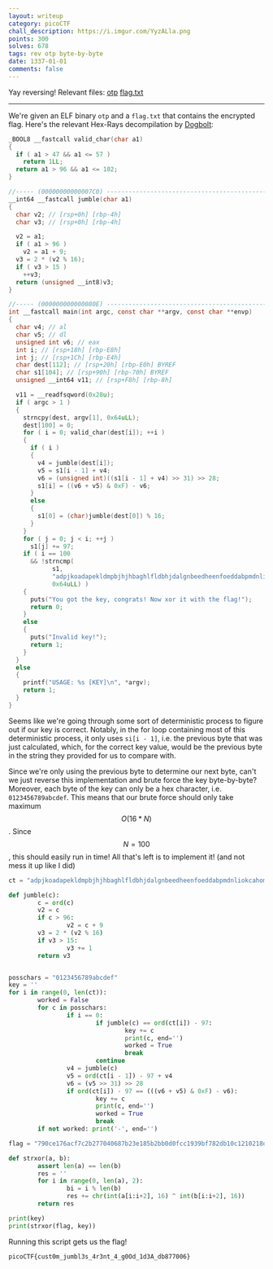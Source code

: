 ```yaml
---
layout: writeup
category: picoCTF
chall_description: https://i.imgur.com/YyzALla.png
points: 300
solves: 678
tags: rev otp byte-by-byte
date: 1337-01-01
comments: false
---
```


Yay reversing! Relevant files: [otp](https://github.com/Nightxade/ctf-writeups/tree/master/assets/CTFs/picoCTF/otp) [flag.txt](https://github.com/Nightxade/ctf-writeups/tree/master/assets/CTFs/picoCTF/otp-flag.txt)  

---

We're given an ELF binary `otp` and a `flag.txt` that contains the encrypted flag. Here's the relevant Hex-Rays decompilation by [Dogbolt](https://dogbolt.org/):  

```c
_BOOL8 __fastcall valid_char(char a1)
{
  if ( a1 > 47 && a1 <= 57 )
    return 1LL;
  return a1 > 96 && a1 <= 102;
}

//----- (00000000000007C0) ----------------------------------------------------
__int64 __fastcall jumble(char a1)
{
  char v2; // [rsp+0h] [rbp-4h]
  char v3; // [rsp+0h] [rbp-4h]

  v2 = a1;
  if ( a1 > 96 )
    v2 = a1 + 9;
  v3 = 2 * (v2 % 16);
  if ( v3 > 15 )
    ++v3;
  return (unsigned __int8)v3;
}

//----- (000000000000080E) ----------------------------------------------------
int __fastcall main(int argc, const char **argv, const char **envp)
{
  char v4; // al
  char v5; // dl
  unsigned int v6; // eax
  int i; // [rsp+18h] [rbp-E8h]
  int j; // [rsp+1Ch] [rbp-E4h]
  char dest[112]; // [rsp+20h] [rbp-E0h] BYREF
  char s1[104]; // [rsp+90h] [rbp-70h] BYREF
  unsigned __int64 v11; // [rsp+F8h] [rbp-8h]

  v11 = __readfsqword(0x28u);
  if ( argc > 1 )
  {
    strncpy(dest, argv[1], 0x64uLL);
    dest[100] = 0;
    for ( i = 0; valid_char(dest[i]); ++i )
    {
      if ( i )
      {
        v4 = jumble(dest[i]);
        v5 = s1[i - 1] + v4;
        v6 = (unsigned int)((s1[i - 1] + v4) >> 31) >> 28;
        s1[i] = ((v6 + v5) & 0xF) - v6;
      }
      else
      {
        s1[0] = (char)jumble(dest[0]) % 16;
      }
    }
    for ( j = 0; j < i; ++j )
      s1[j] += 97;
    if ( i == 100
      && !strncmp(
            s1,
            "adpjkoadapekldmpbjhjhbaghlfldbhjdalgnbeedheenfoeddabpmdnliokcahomdphbcleipfgibjdcgmjcmadaomiakpdjcni",
            0x64uLL) )
    {
      puts("You got the key, congrats! Now xor it with the flag!");
      return 0;
    }
    else
    {
      puts("Invalid key!");
      return 1;
    }
  }
  else
  {
    printf("USAGE: %s [KEY]\n", *argv);
    return 1;
  }
}
```

Seems like we're going through some sort of deterministic process to figure out if our key is correct. Notably, in the for loop containing most of this deterministic process, it only uses `si[i - 1]`, i.e. the previous byte that was just calculated, which, for the correct key value, would be the previous byte in the string they provided for us to compare with.  

Since we're only using the previous byte to determine our next byte, can't we just reverse this implementation and brute force the key byte-by-byte? Moreover, each byte of the key can only be a hex character, i.e. `0123456789abcdef`. This means that our brute force should only take maximum $$O(16 * N)$$. Since $$N=100$$, this should easily run in time! All that's left is to implement it! (and not mess it up like I did)  

```py
ct = "adpjkoadapekldmpbjhjhbaghlfldbhjdalgnbeedheenfoeddabpmdnliokcahomdphbcleipfgibjdcgmjcmadaomiakpdjcni"

def jumble(c):
        c = ord(c)
        v2 = c
        if c > 96:
                v2 = c + 9
        v3 = 2 * (v2 % 16)
        if v3 > 15:
                v3 += 1
        return v3


posschars = "0123456789abcdef"
key = ''
for i in range(0, len(ct)):
        worked = False
        for c in posschars:
                if i == 0:
                        if jumble(c) == ord(ct[i]) - 97:
                                key += c
                                print(c, end='')
                                worked = True
                                break
                        continue
                v4 = jumble(c)
                v5 = ord(ct[i - 1]) - 97 + v4
                v6 = (v5 >> 31) >> 28
                if ord(ct[i]) - 97 == (((v6 + v5) & 0xF) - v6):
                        key += c
                        print(c, end='')
                        worked = True
                        break
        if not worked: print('-', end='')

flag = "790ce176acf7c2b277040687b23e185b2bb0d0fcc1939bf782db10c1210218dc4b2b3c931a5c2f04ad5aa711d04175920aa0"

def strxor(a, b):
        assert len(a) == len(b)
        res = ''
        for i in range(0, len(a), 2):
                bi = i % len(b)
                res += chr(int(a[i:i+2], 16) ^ int(b[i:i+2], 16))
        return res

print(key)
print(strxor(flag, key))
```

Running this script gets us the flag!  

    picoCTF{cust0m_jumbl3s_4r3nt_4_g0Od_1d3A_db877006}